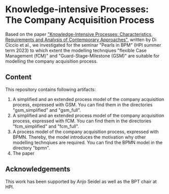 # Knowledge-intensive Processes: The Company Acquisition Process

Based on the paper ["Knowledge-Intensive Processes: Characteristics, Requirements and Analysis of Contemporary Approaches"](https://link.springer.com/article/10.1007/s13740-014-0038-4), written by Di Ciccio et al., we investigated for the seminar "Pearls in BPM" (HPI summer term 2023) to which extent the modelling technqiues "flexible Case Management (fCM)" and "Guard-Stage-Milestone (GSM)" are suitable for modelling the company acquisition process.

## Content

This repository contains following artifacts:

<ol>
    <li>A simplified and an extended process model of the company acquisition process, expressed with GSM. You can find them in the directories "gsm_simplified" and "gsm_full".</li>
    <li>A simplified and an extended process model of the company acquisition process, expressed with fCM. You can find them in the directories "fcm_simplified" and "fcm_full".</li>
    <li>A process model of the company acquisition process, expressed with BPMN. Thereby, the model introduces the motivation why other modelling technqiues are required. You can find the BPMN model in the directory "bpmn".</li>
    <li>The paper </li>
</ol>

## Acknowledgements

This work has been supported by Anjo Seidel as well as the BPT chair at HPI.